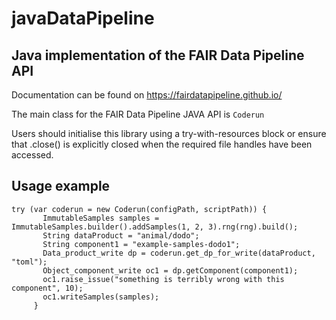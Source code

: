 # javaDataPipeline

## Java implementation of the FAIR Data Pipeline API


Documentation can be found on https://fairdatapipeline.github.io/


The main class for the FAIR Data Pipeline JAVA API is `Coderun`

Users should initialise this library using a try-with-resources block or ensure that .close() is explicitly closed when the required file handles have been accessed.

## Usage example

```
try (var coderun = new Coderun(configPath, scriptPath)) {
       ImmutableSamples samples = ImmutableSamples.builder().addSamples(1, 2, 3).rng(rng).build();
       String dataProduct = "animal/dodo";
       String component1 = "example-samples-dodo1";
       Data_product_write dp = coderun.get_dp_for_write(dataProduct, "toml");
       Object_component_write oc1 = dp.getComponent(component1);
       oc1.raise_issue("something is terribly wrong with this component", 10);
       oc1.writeSamples(samples);
     }
```
